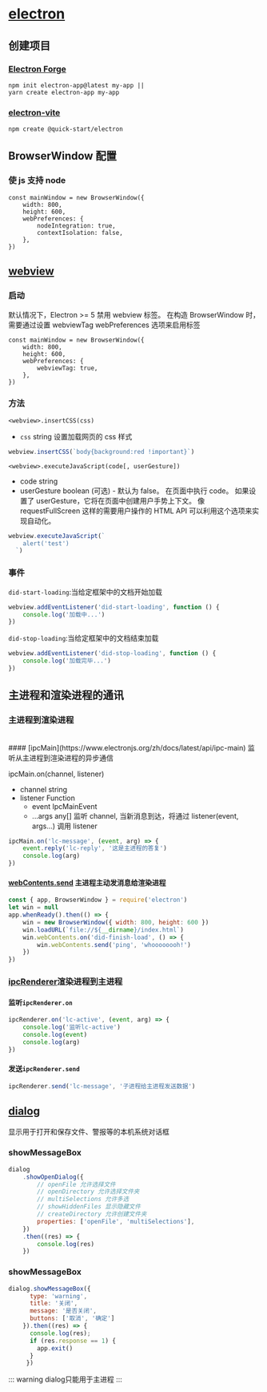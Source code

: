 # [electron](https://www.electronjs.org/)

## 创建项目

### [Electron Forge](https://www.electronforge.io/)

```
npm init electron-app@latest my-app ||
yarn create electron-app my-app
```

### [electron-vite](https://github.com/alex8088/electron-vite)

```
npm create @quick-start/electron
```

## BrowserWindow 配置

### 使 js 支持 node

```javascript{4-7}
const mainWindow = new BrowserWindow({
	width: 800,
	height: 600,
	webPreferences: {
		nodeIntegration: true,
		contextIsolation: false,
	},
})
```

## [webview](https://www.electronjs.org/zh/docs/latest/api/webview-tag#webviewexecutejavascriptcode-usergesture)

### 启动

默认情况下，Electron >= 5 禁用 webview 标签。 在构造 BrowserWindow 时，需要通过设置 webviewTag webPreferences 选项来启用标签

```javascript{5}
const mainWindow = new BrowserWindow({
	width: 800,
	height: 600,
	webPreferences: {
		webviewTag: true,
	},
})
```

### 方法

`<webview>.insertCSS(css)`

- `css` string
  设置加载网页的 css 样式

```javascript
webview.insertCSS(`body{background:red !important}`)
```

`<webview>.executeJavaScript(code[, userGesture])`

- code string
- userGesture boolean (可选) - 默认为 false。
  在页面中执行 code。 如果设置了 userGesture，它将在页面中创建用户手势上下文。 像 requestFullScreen 这样的需要用户操作的 HTML API 可以利用这个选项来实现自动化。

```javascript
webview.executeJavaScript(`
    alert('test')
  `)
```

### 事件

`did-start-loading`:当给定框架中的文档开始加载

```javascript
webview.addEventListener('did-start-loading', function () {
	console.log('加载中...')
})
```

`did-stop-loading`:当给定框架中的文档结束加载

```javascript
webview.addEventListener('did-stop-loading', function () {
	console.log('加载完毕...')
})
```

## 主进程和渲染进程的通讯

### 主进程到渲染进程

<br>
#### [ipcMain](https://www.electronjs.org/zh/docs/latest/api/ipc-main) 监听从主进程到渲染进程的异步通信

ipcMain.on(channel, listener)

- channel string
- listener Function
  - event IpcMainEvent
  - ...args any[]
    监听 channel, 当新消息到达，将通过 listener(event, args...) 调用 listener

```javascript
ipcMain.on('lc-message', (event, arg) => {
	event.reply('lc-reply', '这是主进程的答复')
	console.log(arg)
})
```

#### [webContents.send](https://www.electronjs.org/zh/docs/latest/api/web-contents#contentssendchannel-args) 主进程主动发消息给渲染进程

```javascript
const { app, BrowserWindow } = require('electron')
let win = null
app.whenReady().then(() => {
	win = new BrowserWindow({ width: 800, height: 600 })
	win.loadURL(`file://${__dirname}/index.html`)
	win.webContents.on('did-finish-load', () => {
		win.webContents.send('ping', 'whoooooooh!')
	})
})
```

### [ipcRenderer](https://www.electronjs.org/zh/docs/latest/api/ipc-renderer)渲染进程到主进程

#### 监听`ipcRenderer.on`

```javascript
ipcRenderer.on('lc-active', (event, arg) => {
	console.log('监听lc-active')
	console.log(event)
	console.log(arg)
})
```

#### 发送`ipcRenderer.send`

```javascript
ipcRenderer.send('lc-message', '子进程给主进程发送数据')
```

## [dialog](https://www.electronjs.org/zh/docs/latest/api/dialog#dialogshowmessageboxbrowserwindow-options)

显示用于打开和保存文件、警报等的本机系统对话框

### showMessageBox

```javascript
dialog
	.showOpenDialog({
		// openFile 允许选择文件
		// openDirectory 允许选择文件夹
		// multiSelections 允许多选
		// showHiddenFiles 显示隐藏文件
		// createDirectory 允许创建文件夹
		properties: ['openFile', 'multiSelections'],
	})
	.then((res) => {
		console.log(res)
	})
```

### showMessageBox

```javascript
dialog.showMessageBox({
      type: 'warning',
      title: '关闭',
      message: '是否关闭',
      buttons: ['取消', '确定']
    }).then((res) => {
      console.log(res);
      if (res.response == 1) {
        app.exit()
      }
     })
```
::: warning
dialog只能用于主进程
:::
